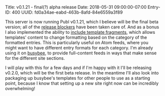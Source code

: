 Title: v0.1.21 - final(?) alpha release
Date: 2018-05-31 09:00:00-07:00
Entry-ID: 400
UUID: fd0a34ae-eabd-463b-8afd-84e6559a3f89

This server is now running Publ v0.1.21, which I believe will be the final beta version; all of the [release blockers](618) have been taken care of. And as a bonus I also implemented the ability to [include template fragments](https://github.com/fluffy-critter/Publ/issues/90), which allows templates' content to change formatting based on the category of the formatted entries. This is particularly useful on Atom feeds, where you might want to have different entry formats for each category. I'm already using it on [busybee](https://beesbuzz.biz), to provide full-content feeds in ways that make sense for the different site sections.

I will play with this for a few days and if I'm happy with it I'll be releasing v0.2.0, which will be the first beta release. In the meantime I'll also look into packaging up busybee's templates for other people to use as a starting point, because I know that setting up a new site right now can be incredibly overwhelming!
